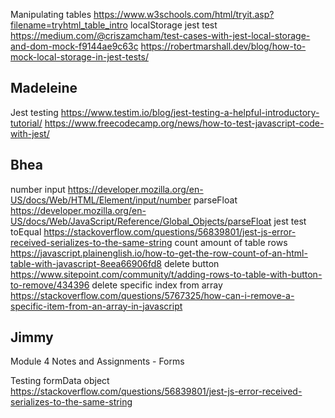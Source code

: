 Manipulating tables
https://www.w3schools.com/html/tryit.asp?filename=tryhtml_table_intro
localStorage jest test
https://medium.com/@criszamcham/test-cases-with-jest-local-storage-and-dom-mock-f9144ae9c63c
https://robertmarshall.dev/blog/how-to-mock-local-storage-in-jest-tests/


## Madeleine
Jest testing
https://www.testim.io/blog/jest-testing-a-helpful-introductory-tutorial/
https://www.freecodecamp.org/news/how-to-test-javascript-code-with-jest/


## Bhea
number input
https://developer.mozilla.org/en-US/docs/Web/HTML/Element/input/number
parseFloat
https://developer.mozilla.org/en-US/docs/Web/JavaScript/Reference/Global_Objects/parseFloat
jest test toEqual
https://stackoverflow.com/questions/56839801/jest-js-error-received-serializes-to-the-same-string
count amount of table rows
https://javascript.plainenglish.io/how-to-get-the-row-count-of-an-html-table-with-javascript-8eea66906fd8
delete button
https://www.sitepoint.com/community/t/adding-rows-to-table-with-button-to-remove/434396
delete specific index from array
https://stackoverflow.com/questions/5767325/how-can-i-remove-a-specific-item-from-an-array-in-javascript
## Jimmy
Module 4 Notes and Assignments - Forms

Testing formData object
https://stackoverflow.com/questions/56839801/jest-js-error-received-serializes-to-the-same-string

